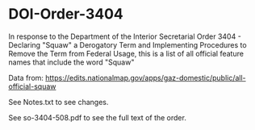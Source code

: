 # DOI-Order-3404
In response to the Department of the Interior Secretarial Order 3404 - Declaring "Squaw" a Derogatory Term and Implementing Procedures to Remove the Term from Federal Usage, this is a list of all official feature names that include the word "Squaw"

Data from: [https://edits.nationalmap.gov/apps/gaz-domestic/public/all-official-squaw
](https://edits.nationalmap.gov/apps/gaz-domestic/public/all-official-sq-names)

See Notes.txt to see changes.

See so-3404-508.pdf to see the full text of the order.
